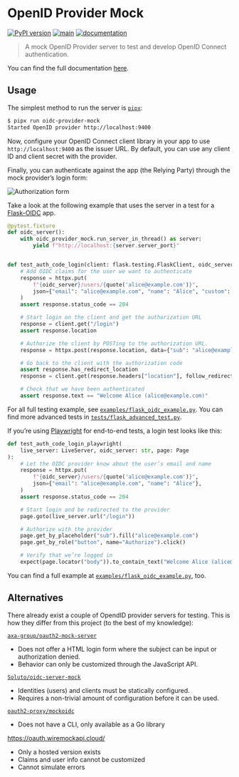 <!-- THIS FILE HAS BEEN GENERATED FROM REAMDE.md.tpl -->
# OpenID Provider Mock

[![PyPI version](https://img.shields.io/pypi/v/oidc-provider-mock)](https://pypi.org/project/oidc-provider-mock/)
[![main](https://github.com/geigerzaehler/oidc-provider-mock/actions/workflows/main.yaml/badge.svg)](https://github.com/geigerzaehler/oidc-provider-mock/actions/workflows/main.yaml)
[![documentation](https://readthedocs.org/projects/oidc-provider-mock/badge/?version=latest)][docs]

> A mock OpenID Provider server to test and develop OpenID Connect
> authentication.

You can find the full documentation [here][docs].

[docs]: https://oidc-provider-mock.readthedocs.io/latest/

## Usage

The simplest method to run the server is
[`pipx`](https://pipx.pypa.io/latest/installation/):

```bash
$ pipx run oidc-provider-mock
Started OpenID provider http://localhost:9400
```

Now, configure your OpenID Connect client library in your app to use
`http://localhost:9400` as the issuer URL. By default, you can use any client ID
and client secret with the provider.

Finally, you can authenticate against the app (the Relying Party) through the
mock provider’s login form:

![Authorization form](https://oidc-provider-mock.readthedocs.io/latest/_static/auth-form.webp)

Take a look at the following example that uses the server in a test for a
[Flask-OIDC](https://flask-oidc.readthedocs.io/en/latest/) app.

```python
@pytest.fixture
def oidc_server():
    with oidc_provider_mock.run_server_in_thread() as server:
        yield f"http://localhost:{server.server_port}"


def test_auth_code_login(client: flask.testing.FlaskClient, oidc_server: str):
    # Add OIDC claims for the user we want to authenticate
    response = httpx.put(
        f"{oidc_server}/users/{quote('alice@example.com')}",
        json={"email": "alice@example.com", "name": "Alice", "custom": ["foo", "bar"]},
    )
    assert response.status_code == 204

    # Start login on the client and get the authorization URL
    response = client.get("/login")
    assert response.location

    # Authorize the client by POSTing to the authorization URL.
    response = httpx.post(response.location, data={"sub": "alice@example.com"})

    # Go back to the client with the authorization code
    assert response.has_redirect_location
    response = client.get(response.headers["location"], follow_redirects=True)

    # Check that we have been authenticated
    assert response.text == "Welcome Alice (alice@example.com)"
```

For all full testing example, see
[`examples/flask_oidc_example.py`](examples/flask_oidc_example.py). You can find
more advanced tests in
[`tests/flask_advanced_test.py`](tests/flask_advanced_test.py).

If you’re using [Playwright](https://playwright.dev) for end-to-end tests, a
login test looks like this:

```python
def test_auth_code_login_playwright(
    live_server: LiveServer, oidc_server: str, page: Page
):
    # Let the OIDC provider know about the user’s email and name
    response = httpx.put(
        f"{oidc_server}/users/{quote('alice@example.com')}",
        json={"email": "alice@example.com", "name": "Alice"},
    )
    assert response.status_code == 204

    # Start login and be redirected to the provider
    page.goto(live_server.url("/login"))

    # Authorize with the provider
    page.get_by_placeholder("sub").fill("alice@example.com")
    page.get_by_role("button", name="Authorize").click()

    # Verify that we’re logged in
    expect(page.locator("body")).to_contain_text("Welcome Alice (alice@example.com)")
```

You can find a full example at
[`examples/flask_oidc_example.py`](examples/flask_oidc_example.py), too.

## Alternatives

There already exist a couple of OpendID provider servers for testing. This is
how they differ from this project (to the best of my knowledge):

[`axa-group/oauth2-mock-server`](https://github.com/axa-group/oauth2-mock-server)

- Does not offer a HTML login form where the subject can be input or
  authorization denied.
- Behavior can only be customized through the JavaScript API.

[`Soluto/oidc-server-mock`](https://github.com/Soluto/oidc-server-mock)

- Identities (users) and clients must be statically configured.
- Requires a non-trivial amount of configuration before it can be used.

[`oauth2-proxy/mockoidc`](https://github.com/oauth2-proxy/mockoidc)

- Does not have a CLI, only available as a Go library

<https://oauth.wiremockapi.cloud/>

- Only a hosted version exists
- Claims and user info cannot be customized
- Cannot simulate errors
